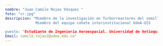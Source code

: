 ```yaml
---
nombre: "Juan Camilo Rojas Vásquez "
foto: "cr.jpg"
descripcion: "Miembro de la investigación en Turborreactores del semillero Delta-V.
              Miembro del equipo cohete interinstitucional UdeA-UIS
              
puesto: "Estudiante de Ingeniería Aeroespacial. Universidad de Antioquia."
Email: camilo.rojas2@udea.edu.co"
---
```

